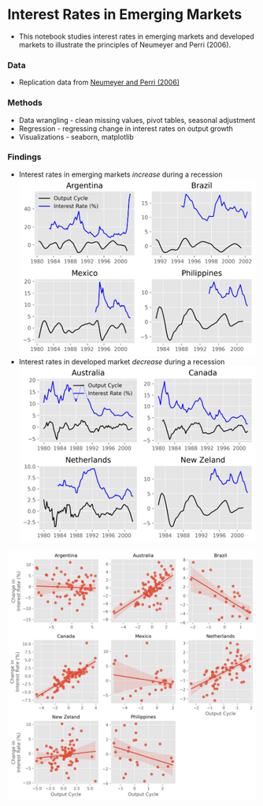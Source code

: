 # Interest Rates in Emerging Markets
- This notebook studies interest rates in emerging markets and developed markets to illustrate the principles of Neumeyer and Perri (2006).

### Data
- Replication data from [Neumeyer and Perri (2006)](https://ideas.repec.org/a/eee/moneco/v52y2005i2p345-380.html)

### Methods
- Data wrangling - clean missing values, pivot tables, seasonal adjustment
- Regression - regressing change in interest rates on output growth
- Visualizations - seaborn, matplotlib

### Findings
- Interest rates in emerging markets *increase* during a recession
![blah](./fig/output_cycle_interestrate_emerging.png)
- Interest rates in developed market *decrease* during a recession
![blah](./fig/output_cycle_interestrate_developed.png)

![blah](./fig/output_cycle_vs_interestrate.png)